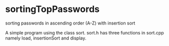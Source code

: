 sortingTopPasswords
===================

sorting passwords in ascending order (A-Z) with insertion sort

A simple program using the class sort. sort.h has three functions
in sort.cpp namely load, insertionSort and display.
